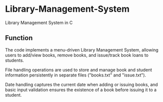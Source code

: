 # Library-Management-System
Library Management System in C

## Function
The code implements a menu-driven Library Management System, allowing users to add/view books, remove books, and issue/track book loans to students.

File handling operations are used to store and manage book and student information persistently in separate files ("books.txt" and "issue.txt").

Date handling captures the current date when adding or issuing books, and basic input validation ensures the existence of a book before issuing it to a student.
